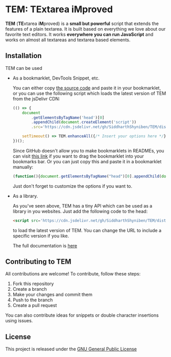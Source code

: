 # TEM: **TE**xtarea i**M**proved

**TEM** (**TE**xtarea i**M**proved) is a **small but powerful** script that extends the features of a plain textarea. It is built based on everything we love about our favorite text editors. It works **everywhere you can run JavaScript** and works on almost all textareas and textarea based elements.

## Installation

TEM can be used 
-	As a bookmarklet, DevTools Snippet, etc.

	You can either copy [the source code](./dist/index.js) and paste it in your bookmarklet, or you can use the following script which loads the latest version of TEM from the jsDelivr CDN:

	```js
	(() => {
		document
			.getElementsByTagName('head')[0]
			.appendChild(document.createElement('script'))
			.src='https://cdn.jsdelivr.net/gh/SiddharthShyniben/TEM/dist/index.js';

		setTimeout() => TEM.enhanceAll({/* Insert your options here */}), 1000)
	})();
	```

	Since GitHub doesn't allow you to make bookmarklets in READMEs, you can visit [this link]() if you
	want to drag the bookmarklet into your bookmarks bar. Or you can just copy this and paste it in
	a bookmarklet manually:
	
	```javascript
	(function(){document.getElementsByTagName("head")[0].appendChild(document.createElement("script")).src="https://cdn.jsdelivr.net/gh/SiddharthShyniben/TEM/dist/index.js";setTimeout(function(){TEM.enhanceAll({/*Options*/})},1E3)})();
	```

	Just don't forget to customize the options if you want to.

-	As a library.

	As you've seen above, TEM has a tiny API which can be used as a library in you websites. Just
	add the following code to the head:

	```html
	<script src='https://cdn.jsdelivr.net/gh/SiddharthShyniben/TEM/dist/index.js'></script>
	```

	to load the latest version of TEM. You can change the URL to include a specific version if you like.

	The full documentation is [here](#documentation)

## Contributing to TEM

All contributions are welcome! To contribute, follow these steps:

1. Fork this repository
2. Create a branch
3. Make your changes and commit them
4. Push to the branch
5. Create a pull request

You can also contribute ideas for snippets or double character insertions using issues.

## License

This project is released under the [GNU General Public License](./LICENSE)